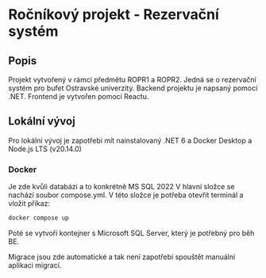 # Ročníkový projekt - Rezervační systém

## Popis
Projekt vytvořený v rámci předmětu ROPR1 a ROPR2. Jedná se o rezervační systém pro bufet Ostravské univerzity. Backend projektu je napsaný pomocí .NET. Frontend je vytvořen pomocí Reactu.

## Lokální vývoj

Pro lokální vývoj je zapotřebí mít nainstalovaný .NET 6 a Docker Desktop a Node.js LTS (v20.14.0)

### Docker
Je zde kvůli databázi a to konkrétně MS SQL 2022
V hlavní složce se nachází soubor compose.yml. V této složce je potřeba otevřít terminál a vložit příkaz:
```bash
docker compose up
```

Poté se vytvoří kontejner s Microsoft SQL Server, který je potřebný pro běh BE.


Migrace jsou zde automatické a tak není zapotřebí spouštět manuální aplikaci migrací.

